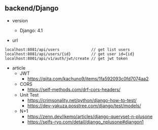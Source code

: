 ## backend/Django
 - version  
    - Django: 4.1  

 - url  
 ```
 localhost:8081/api/users              // get list users
 localhost:8081/api/users/{id}         // get user id={id}
 localhost:8001/api/v1/auth/jwt/create // get jwt token
 ```
- article  
    - JWT  
        - https://qiita.com/kachuno9/items/1fa592093c0fd7074aa2  
    - CORS  
        - https://self-methods.com/drf-cors-headers/  
    - Unit Test  
        - https://crimsonality.net/python/django-how-to-test/  
        - https://dev-yakuza.posstree.com/django/test/models/  
    - N+1  
        - https://zenn.dev/ikemo/articles/django-queryset-n-plusone  
        - https://selfs-ryo.com/detail/django_nplusone#djangon1  

